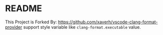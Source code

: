 # README

This Project is Forked By: https://github.com/xaverh/vscode-clang-format-provider
support style variable like `clang-format.executable` value.
